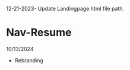 12-21-2023- Update Landingpage.html file path.

<!--Navigation Bar Resume-->
# Nav-Resume

10/13/2024
- Rebranding
